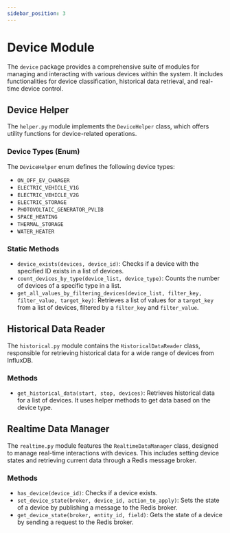 ```yaml
---
sidebar_position: 3
---
```


# Device Module

The `device` package provides a comprehensive suite of modules for managing and interacting with various devices within the system. It includes functionalities for device classification, historical data retrieval, and real-time device control.

## Device Helper

The `helper.py` module implements the `DeviceHelper` class, which offers utility functions for device-related operations.

### Device Types (Enum)

The `DeviceHelper` enum defines the following device types:

- `ON_OFF_EV_CHARGER`
- `ELECTRIC_VEHICLE_V1G`
- `ELECTRIC_VEHICLE_V2G`
- `ELECTRIC_STORAGE`
- `PHOTOVOLTAIC_GENERATOR_PVLIB`
- `SPACE_HEATING`
- `THERMAL_STORAGE`
- `WATER_HEATER`

### Static Methods

- `device_exists(devices, device_id)`: Checks if a device with the specified ID exists in a list of devices.
- `count_devices_by_type(device_list, device_type)`: Counts the number of devices of a specific type in a list.
- `get_all_values_by_filtering_devices(device_list, filter_key, filter_value, target_key)`: Retrieves a list of values for a `target_key` from a list of devices, filtered by a `filter_key` and `filter_value`.

## Historical Data Reader

The `historical.py` module contains the `HistoricalDataReader` class, responsible for retrieving historical data for a wide range of devices from InfluxDB.

### Methods

- `get_historical_data(start, stop, devices)`: Retrieves historical data for a list of devices. It uses helper methods to get data based on the device type.

## Realtime Data Manager

The `realtime.py` module features the `RealtimeDataManager` class, designed to manage real-time interactions with devices. This includes setting device states and retrieving current data through a Redis message broker.

### Methods

- `has_device(device_id)`: Checks if a device exists.
- `set_device_state(broker, device_id, action_to_apply)`: Sets the state of a device by publishing a message to the Redis broker.
- `get_device_state(broker, entity_id, field)`: Gets the state of a device by sending a request to the Redis broker.